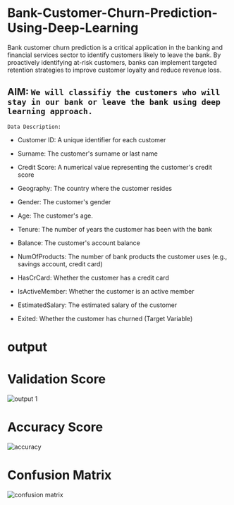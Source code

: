 # Bank-Customer-Churn-Prediction-Using-Deep-Learning
Bank customer churn prediction is a critical application in the banking and financial services sector to identify customers likely to leave the bank. By proactively identifying at-risk customers, banks can implement targeted retention strategies to improve customer loyalty and reduce revenue loss. 

## AIM: `We will classifiy the customers who will stay in our bank or leave the bank using deep learning approach.`

`Data Description:`

- Customer ID: A unique identifier for each customer

- Surname: The customer's surname or last name

- Credit Score: A numerical value representing the customer's credit score

- Geography: The country where the customer resides

- Gender: The customer's gender

- Age: The customer's age.

- Tenure: The number of years the customer has been with the bank

- Balance: The customer's account balance

- NumOfProducts: The number of bank products the customer uses (e.g., savings account, credit card)

- HasCrCard: Whether the customer has a credit card

- IsActiveMember: Whether the customer is an active member

- EstimatedSalary: The estimated salary of the customer

- Exited: Whether the customer has churned (Target Variable)

# output

# Validation Score 

![output 1](https://github.com/user-attachments/assets/f45332e9-3155-4e40-97a8-8837217eb00d)


# Accuracy Score 

![accuracy](https://github.com/user-attachments/assets/b057014a-c143-4197-b401-4d87043f240f)

# Confusion Matrix 

![confusion matrix](https://github.com/user-attachments/assets/fe3102e2-27f4-4bfd-b85f-dde54ec2d47d)

